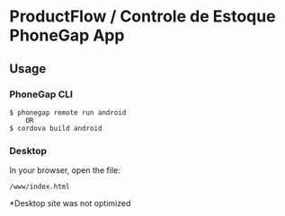 # ProductFlow / Controle de Estoque PhoneGap App

## Usage



### PhoneGap CLI

    $ phonegap remote run android
        OR
    $ cordova build android

### Desktop

In your browser, open the file:

    /www/index.html

*Desktop site was not optimized